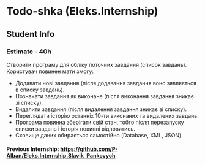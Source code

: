 # Todo-shka (Eleks.Internship)

## Student Info

### Estimate - 40h 
Створити програму для обліку поточних завдання (список завдань). 
Користувач повинен мати змогу:
* Додавати нові завдання (після додавання завдання воно зявляється в списку завдань).
* Позначати завдання як виконане (після виконання завдання зникає зі списку).
* Видалити завдання (після видалення завдання зникає зі списку).
* Переглядати історію останніх 10-ти виконаних та видалених завдань.
* Програма повинна зберігати свій стан, тобто після перезапуску списки завдань і історія повинні відновитись.
* Сховище даних обирається самостійно (Database, XML, JSON).

#### Previous Internship: https://github.com/P-Alban/Eleks.Internship.Slavik_Pankovych
